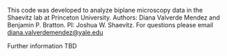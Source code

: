This code was developed to analyze biplane microscopy data in the Shaevitz lab at Princeton University. 
Authors: Diana Valverde Mendez and Benjamin P. Bratton.
PI: Joshua W. Shaevitz.
For questions please email diana.valverdemendez@yale.edu

Further information TBD
